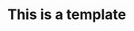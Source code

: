 # This is a template

<!-- file1.md:START -->
<!-- file1.md:END -->

<!-- file2.md:START -->
<!-- file2.md:END -->
